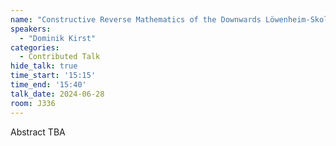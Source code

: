 ```yaml
---
name: "Constructive Reverse Mathematics of the Downwards Löwenheim-Skolem Theorem"
speakers:
  - "Dominik Kirst"
categories:
  - Contributed Talk
hide_talk: true
time_start: '15:15'
time_end: '15:40'
talk_date: 2024-06-28
room: J336
---
```


Abstract TBA
